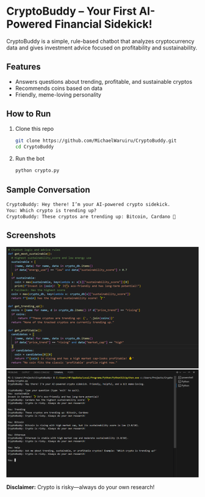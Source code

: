 # CryptoBuddy – Your First AI-Powered Financial Sidekick!

CryptoBuddy is a simple, rule-based chatbot that analyzes cryptocurrency data and gives investment advice focused on profitability and sustainability.

## Features
- Answers questions about trending, profitable, and sustainable cryptos
- Recommends coins based on data
- Friendly, meme-loving personality

## How to Run

1. Clone this repo  
   ```bash
   git clone https://github.com/MichaelWaruiru/CryptoBuddy.git
   cd CryptoBuddy
   ```

2. Run the bot  
   ```bash
   python crypto.py
   ```

## Sample Conversation

```
CryptoBuddy: Hey there! I’m your AI-powered crypto sidekick.
You: Which crypto is trending up?
CryptoBuddy: These cryptos are trending up: Bitcoin, Cardano 🚀
```

## Screenshots

![Screenshot 1](screenshot1.png)
![Screenshot 2](screenshot2.png)

**Disclaimer:** Crypto is risky—always do your own research!